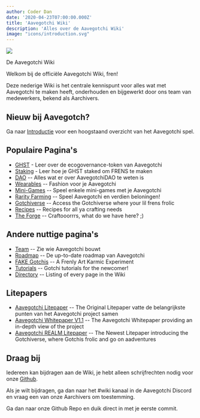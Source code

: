 ```yaml
---
author: Coder Dan
date: '2020-04-23T07:00:00.000Z'
title: 'Aavegotchi Wiki'
description: 'Alles over de Aavegotchi Wiki'
image: "icons/introduction.svg"
---
```


<div class="headerImageContainer">
<img class="headerImage" src="/icons/introduction.png">
<p class="headerImageText">De Aavegotchi Wiki</p>
</div>

Welkom bij de officiële Aavegotchi Wiki, fren!

Deze nederige Wiki is het centrale kennispunt voor alles wat met Aavegotchi te maken heeft, onderhouden en bijgewerkt door ons team van medewerkers, bekend als Aarchivers.

## Nieuw bij Aavegotch?

Ga naar [Introductie](/introduction) voor een hoogstaand overzicht van het Aavegotchi spel.

## Populaire Pagina's
* [GHST](/ghst) - Leer over de ecogovernance-token van Aavegotchi
* [Staking](/staking) - Leer hoe je GHST staked om FRENS te maken
* [DAO](/dao) -- Alles wat er over AavegotchiDAO te weten is
* [Wearables](/wearables) -- Fashion voor je Aavegotchi
* [Mini-Games](/minigames) -- Speel enkele mini-games met je Aavegotchi
* [Rarity Farming](/rarity-farming) -- Speel Aavegotchi en verdien beloningen!
* [Gotchiverse](/gotchiverse) -- Access the Gotchiverse where your lil frens frolic
* [Recipes](/recipes) -- Recipes for all ya crafting needs
* [The Forge](/forge) -- Craftooorrrs, what do we have here? ;)

## Andere nuttige pagina's

* [Team](/team) -- Zie wie Aavegotchi bouwt
* [Roadmap](/roadmap) -- De up-to-date roadmap van Aavegotchi
* [FAKE Gotchis](https://www.fakegotchis.com/) -- A Frenly Art Karmic Experiment
* [Tutorials](/tutorials) -- Gotchi tutorials for the newcomer!
* [Directory](/directory) -- Listing of every page in the Wiki

## Litepapers

* [Aavegotchi Litepaper](https://docs.google.com/document/d/1aTijRP1Rd_Z8iu6IISWCct7TWRdzK3x-lfrucgM_7Cg/edit#heading=h.el8lgo9q7kkr) -- The Original Litepaper vatte de belangrijkste punten van het Aavegotchi project samen
* [Aavegotchi Whitepaper V1.1](https://docs.google.com/document/d/186zOapKeHNNJ9y8LIByQQ64rs0eJUlEF/) -- The Aavegotchi Whitepaper providing an in-depth view of the project
* [Aavegotchi REALM Litepaper](https://docs.google.com/document/d/1hUHF29F3_tByWd8ezSphYEE0gPJYg3K5CN1K-X3_WK8/edit) -- The Newest Litepaper introducing the Gotchiverse, where Gotchis frolic and go on aadventures

## Draag bij

Iedereen kan bijdragen aan de Wiki, je hebt alleen schrijfrechten nodig voor onze [Github](https://github.com/aavegotchi/aavegotchi-wiki).

Als je wilt bijdragen, ga dan naar het #wiki kanaal in de Aavegotchi Discord en vraag een van onze Aarchivers om toestemming.

Ga dan naar onze Github Repo en duik direct in met je eerste commit. 